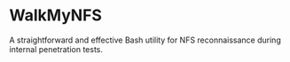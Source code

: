 # WalkMyNFS
A straightforward and effective Bash utility for NFS reconnaissance during internal penetration tests.
